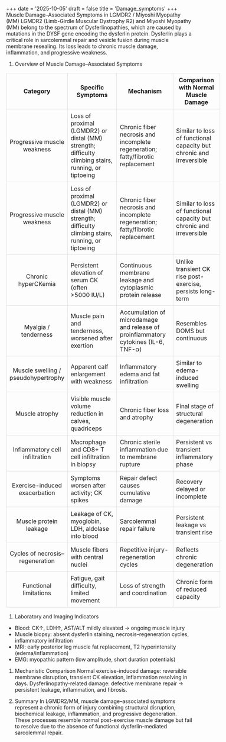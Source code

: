 +++
date = '2025-10-05'
draft = false
title = 'Damage_symptoms'
+++
Muscle Damage–Associated Symptoms in LGMDR2 / Miyoshi Myopathy (MM)
LGMDR2 (Limb-Girdle Muscular Dystrophy R2) and Miyoshi Myopathy (MM) belong to the spectrum of Dysferlinopathies, which are caused by mutations in the DYSF gene encoding the dysferlin protein. Dysferlin plays a critical role in sarcolemmal repair and vesicle fusion during muscle membrane resealing. Its loss leads to chronic muscle damage, inflammation, and progressive weakness.
1. Overview of Muscle Damage–Associated Symptoms

<table style="border-collapse:collapse;width:115%;">
    <colgroup>
    <col style="width:15%;">
    <col style="width:30%;">
    <col style="width:30%;">
    <col style="width:25%;">
  </colgroup>
  <thead>
    <tr>
      <th style="text-align:center;border:1px solid #ddd;padding:8px;">Category</th>
      <th style="text-align:center;border:1px solid #ddd;padding:8px;">Specific Symptoms</th>
      <th style="text-align:center;border:1px solid #ddd;padding:8px;">Mechanism</th>
      <th style="text-align:center;border:1px solid #ddd;padding:8px;">Comparison with Normal Muscle Damage</th>
    </tr>
  </thead>
  <tbody>
    <tr>
      <td style="text-align:center;border:1px solid #ddd;padding:8px;">Progressive muscle weakness</td>
      <td style="text-align:left;border:1px solid #ddd;padding:8px;">Loss of proximal (LGMDR2) or distal (MM) strength; difficulty climbing stairs, running, or tiptoeing</td>
      <td style="text-align:left;border:1px solid #ddd;padding:8px;">Chronic fiber necrosis and incomplete regeneration; fatty/fibrotic replacement</td>
      <td style="text-align:left;border:1px solid #ddd;padding:8px;">Similar to loss of functional capacity but chronic and irreversible</td>
    </tr>
    <tr>
        <td style="text-align:center;border:1px solid #ddd;padding:8px;">Progressive muscle weakness</td>
        <td style="text-align:left;border:1px solid #ddd;padding:8px;">Loss of proximal (LGMDR2) or distal (MM) strength; difficulty climbing stairs, running, or tiptoeing</td>
        <td style="text-align:left;border:1px solid #ddd;padding:8px;">Chronic fiber necrosis and incomplete regeneration; fatty/fibrotic replacement</td>
        <td style="text-align:left;border:1px solid #ddd;padding:8px;">Similar to loss of functional capacity but chronic and irreversible</td>
    </tr>
    <tr>
        <td style="text-align:center;border:1px solid #ddd;padding:8px;">Chronic hyperCKemia</td>
        <td style="text-align:left;border:1px solid #ddd;padding:8px;">Persistent elevation of serum CK (often &gt;5000&nbsp;IU/L)</td>
        <td style="text-align:left;border:1px solid #ddd;padding:8px;">Continuous membrane leakage and cytoplasmic protein release</td>
        <td style="text-align:left;border:1px solid #ddd;padding:8px;">Unlike transient CK rise post-exercise, persists long-term</td>
    </tr>
    <tr>
        <td style="text-align:center;border:1px solid #ddd;padding:8px;">Myalgia / tenderness</td>
        <td style="text-align:left;border:1px solid #ddd;padding:8px;">Muscle pain and tenderness, worsened after exertion</td>
        <td style="text-align:left;border:1px solid #ddd;padding:8px;">Accumulation of microdamage and release of proinflammatory cytokines (IL-6, TNF-α)</td>
        <td style="text-align:left;border:1px solid #ddd;padding:8px;">Resembles DOMS but continuous</td>
    </tr>
    <tr>
        <td style="text-align:center;border:1px solid #ddd;padding:8px;">Muscle swelling / pseudohypertrophy</td>
        <td style="text-align:left;border:1px solid #ddd;padding:8px;">Apparent calf enlargement with weakness</td>
        <td style="text-align:left;border:1px solid #ddd;padding:8px;">Inflammatory edema and fat infiltration</td>
        <td style="text-align:left;border:1px solid #ddd;padding:8px;">Similar to edema-induced swelling</td>
    </tr>
    <tr>
        <td style="text-align:center;border:1px solid #ddd;padding:8px;">Muscle atrophy</td>
        <td style="text-align:left;border:1px solid #ddd;padding:8px;">Visible muscle volume reduction in calves, quadriceps</td>
        <td style="text-align:left;border:1px solid #ddd;padding:8px;">Chronic fiber loss and atrophy</td>
        <td style="text-align:left;border:1px solid #ddd;padding:8px;">Final stage of structural degeneration</td>
    </tr>
    <tr>
        <td style="text-align:center;border:1px solid #ddd;padding:8px;">Inflammatory cell infiltration</td>
        <td style="text-align:left;border:1px solid #ddd;padding:8px;">Macrophage and CD8+ T cell infiltration in biopsy</td>
        <td style="text-align:left;border:1px solid #ddd;padding:8px;">Chronic sterile inflammation due to membrane rupture</td>
        <td style="text-align:left;border:1px solid #ddd;padding:8px;">Persistent vs transient inflammatory phase</td>
    </tr>
    <tr>
        <td style="text-align:center;border:1px solid #ddd;padding:8px;">Exercise-induced exacerbation</td>
        <td style="text-align:left;border:1px solid #ddd;padding:8px;">Symptoms worsen after activity; CK spikes</td>
        <td style="text-align:left;border:1px solid #ddd;padding:8px;">Repair defect causes cumulative damage</td>
        <td style="text-align:left;border:1px solid #ddd;padding:8px;">Recovery delayed or incomplete</td>
    </tr>
    <tr>
        <td style="text-align:center;border:1px solid #ddd;padding:8px;">Muscle protein leakage</td>
        <td style="text-align:left;border:1px solid #ddd;padding:8px;">Leakage of CK, myoglobin, LDH, aldolase into blood</td>
        <td style="text-align:left;border:1px solid #ddd;padding:8px;">Sarcolemmal repair failure</td>
        <td style="text-align:left;border:1px solid #ddd;padding:8px;">Persistent leakage vs transient rise</td>
    </tr>
    <tr>
        <td style="text-align:center;border:1px solid #ddd;padding:8px;">Cycles of necrosis–regeneration</td>
        <td style="text-align:left;border:1px solid #ddd;padding:8px;">Muscle fibers with central nuclei</td>
        <td style="text-align:left;border:1px solid #ddd;padding:8px;">Repetitive injury-regeneration cycles</td>
        <td style="text-align:left;border:1px solid #ddd;padding:8px;">Reflects chronic degeneration</td>
    </tr>
    <tr>
        <td style="text-align:center;border:1px solid #ddd;padding:8px;">Functional limitations</td>
        <td style="text-align:left;border:1px solid #ddd;padding:8px;">Fatigue, gait difficulty, limited movement</td>
        <td style="text-align:left;border:1px solid #ddd;padding:8px;">Loss of strength and coordination</td>
        <td style="text-align:left;border:1px solid #ddd;padding:8px;">Chronic form of reduced capacity</td>
    </tr>
</tbody>
</table>

1. Laboratory and Imaging Indicators
- Blood: CK↑, LDH↑, AST/ALT mildly elevated → ongoing muscle injury
- Muscle biopsy: absent dysferlin staining, necrosis–regeneration cycles, inflammatory infiltration
- MRI: early posterior leg muscle fat replacement, T2 hyperintensity (edema/inflammation)
- EMG: myopathic pattern (low amplitude, short duration potentials)

1. Mechanistic Comparison
Normal exercise-induced damage: reversible membrane disruption, transient CK elevation, inflammation resolving in days.
Dysferlinopathy-related damage: defective membrane repair → persistent leakage, inflammation, and fibrosis.

1. Summary
In LGMDR2/MM, muscle damage–associated symptoms represent a chronic form of injury combining structural disruption, biochemical leakage, inflammation, and progressive degeneration. These processes resemble normal post-exercise muscle damage but fail to resolve due to the absence of functional dysferlin-mediated sarcolemmal repair.
